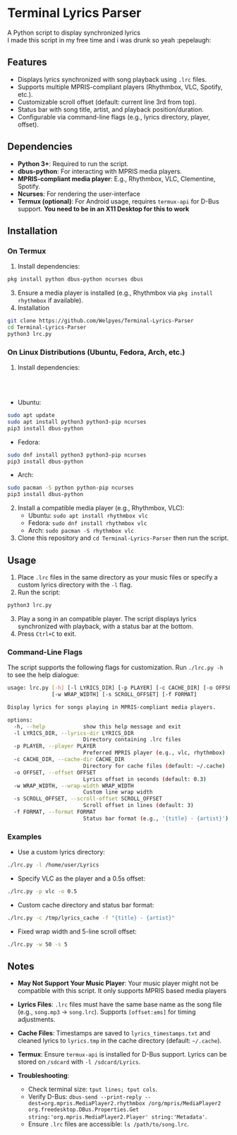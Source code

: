 # Terminal Lyrics Parser

A Python script to display synchronized lyrics
<br>
I made this script in my free time and i was drunk so yeah :pepelaugh:

## Features
- Displays lyrics synchronized with song playback using `.lrc` files.
- Supports multiple MPRIS-compliant players (Rhythmbox, VLC, Spotify, etc.).
- Customizable scroll offset (default: current line 3rd from top).
- Status bar with song title, artist, and playback position/duration.
- Configurable via command-line flags (e.g., lyrics directory, player, offset).

## Dependencies
- **Python 3+**: Required to run the script.
- **dbus-python**: For interacting with MPRIS media players.
- **MPRIS-compliant media player**: E.g., Rhythmbox, VLC, Clementine, Spotify.
- **Ncurses**: For rendering the user-interface
- **Termux (optional)**: For Android usage, requires `termux-api` for D-Bus support. **You need to be in an X11 Desktop for this to work**

## Installation

### On Termux
1. Install dependencies:
```bash
pkg install python dbus-python ncurses dbus
```
3. Ensure a media player is installed (e.g., Rhythmbox via `pkg install rhythmbox` if available).
4. Installation
```bash
git clone https://github.com/Welpyes/Terminal-Lyrics-Parser
cd Terminal-Lyrics-Parser
python3 lrc.py
```

### On Linux Distributions (Ubuntu, Fedora, Arch, etc.)
1. Install dependencies:
<br> 
</br>

   - Ubuntu:
```bash
sudo apt update
sudo apt install python3 python3-pip ncurses
pip3 install dbus-python 
```
   - Fedora:
```bash
sudo dnf install python3 python3-pip ncurses 
pip3 install dbus-python 
```
   - Arch:
```bash
sudo pacman -S python python-pip ncurses
pip3 install dbus-python 
```
2. Install a compatible media player (e.g., Rhythmbox, VLC):
   - Ubuntu: `sudo apt install rhythmbox vlc`
   - Fedora: `sudo dnf install rhythmbox vlc`
   - Arch: `sudo pacman -S rhythmbox vlc`
3. Clone this repository and `cd Terminal-Lyrics-Parser` then run the script.

## Usage
1. Place `.lrc` files in the same directory as your music files or specify a custom lyrics directory with the `-l` flag.
2. Run the script:
```bash
python3 lrc.py
```
3. Play a song in an compatible player. The script displays lyrics synchronized with playback, with a status bar at the bottom.
4. Press `Ctrl+C` to exit.

### Command-Line Flags
The script supports the following flags for customization. Run `./lrc.py -h` to see the help dialogue:

```bash
usage: lrc.py [-h] [-l LYRICS_DIR] [-p PLAYER] [-c CACHE_DIR] [-o OFFSET]
              [-w WRAP_WIDTH] [-s SCROLL_OFFSET] [-f FORMAT]

Display lyrics for songs playing in MPRIS-compliant media players.

options:
  -h, --help            show this help message and exit
  -l LYRICS_DIR, --lyrics-dir LYRICS_DIR
                        Directory containing .lrc files
  -p PLAYER, --player PLAYER
                        Preferred MPRIS player (e.g., vlc, rhythmbox)
  -c CACHE_DIR, --cache-dir CACHE_DIR
                        Directory for cache files (default: ~/.cache)
  -o OFFSET, --offset OFFSET
                        Lyrics offset in seconds (default: 0.3)
  -w WRAP_WIDTH, --wrap-width WRAP_WIDTH
                        Custom line wrap width
  -s SCROLL_OFFSET, --scroll-offset SCROLL_OFFSET
                        Scroll offset in lines (default: 3)
  -f FORMAT, --format FORMAT
                        Status bar format (e.g., '{title} - {artist}') (default: Song: {title} | Artist: {artist} | {position} / {duration})
```

### Examples
- Use a custom lyrics directory:
```bash
./lrc.py -l /home/user/Lyrics
```
- Specify VLC as the player and a 0.5s offset:
```bash
./lrc.py -p vlc -o 0.5
```
- Custom cache directory and status bar format:
```bash
./lrc.py -c /tmp/lyrics_cache -f "{title} - {artist}"
```
- Fixed wrap width and 5-line scroll offset:
```bash
./lrc.py -w 50 -s 5
```

## Notes
- **May Not Support Your Music Player**: Your music player might not be compatible with this script. It only supports MPRIS based media players
- **Lyrics Files**: `.lrc` files must have the same base name as the song file (e.g., `song.mp3` -> `song.lrc`). Supports `[offset:±ms]` for timing adjustments.
- **Cache Files**: Timestamps are saved to `lyrics_timestamps.txt` and cleaned lyrics to `lyrics.tmp` in the cache directory (default: `~/.cache`).
- **Termux**: Ensure `termux-api` is installed for D-Bus support. Lyrics can be stored on `/sdcard` with `-l /sdcard/Lyrics`.

- **Troubleshooting**:
  - Check terminal size: `tput lines; tput cols`.
  - Verify D-Bus: `dbus-send --print-reply --dest=org.mpris.MediaPlayer2.rhythmbox /org/mpris/MediaPlayer2 org.freedesktop.DBus.Properties.Get string:'org.mpris.MediaPlayer2.Player' string:'Metadata'`.
  - Ensure `.lrc` files are accessible: `ls /path/to/song.lrc`.
